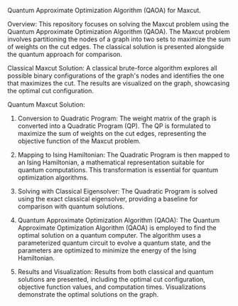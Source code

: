 Quantum Approximate Optimization Algorithm (QAOA) for Maxcut.

Overview:
This repository focuses on solving the Maxcut problem using the Quantum Approximate Optimization Algorithm (QAOA). The Maxcut problem involves partitioning the nodes of a graph into two sets to maximize the sum of weights on the cut edges. The classical solution is presented alongside the quantum approach for comparison.

Classical Maxcut Solution:
A classical brute-force algorithm explores all possible binary configurations of the graph's nodes and identifies the one that maximizes the cut. The results are visualized on the graph, showcasing the optimal cut configuration.

Quantum Maxcut Solution:
1. Conversion to Quadratic Program:
The weight matrix of the graph is converted into a Quadratic Program (QP). The QP is formulated to maximize the sum of weights on the cut edges, representing the objective function of the Maxcut problem.

2. Mapping to Ising Hamiltonian:
The Quadratic Program is then mapped to an Ising Hamiltonian, a mathematical representation suitable for quantum computations. This transformation is essential for quantum optimization algorithms.

3. Solving with Classical Eigensolver:
The Quadratic Program is solved using the exact classical eigensolver, providing a baseline for comparison with quantum solutions.

4. Quantum Approximate Optimization Algorithm (QAOA):
The Quantum Approximate Optimization Algorithm (QAOA) is employed to find the optimal solution on a quantum computer. The algorithm uses a parameterized quantum circuit to evolve a quantum state, and the parameters are optimized to minimize the energy of the Ising Hamiltonian.

5. Results and Visualization:
Results from both classical and quantum solutions are presented, including the optimal cut configuration, objective function values, and computation times. Visualizations demonstrate the optimal solutions on the graph.
